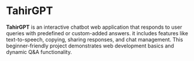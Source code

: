 # TahirGPT
**TahirGPT** is an interactive chatbot web application that responds to user queries with predefined or custom-added answers.  it includes features like text-to-speech, copying, sharing responses, and chat management. This beginner-friendly project demonstrates web development basics and dynamic Q&amp;A functionality.
